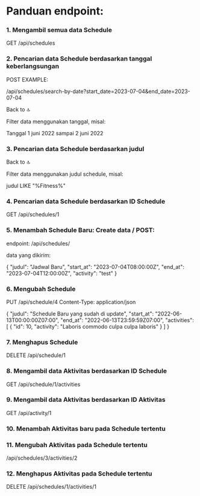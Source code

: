 # Panduan endpoint:

### 1. Mengambil semua data Schedule

GET /api/schedules

### 2. Pencarian data Schedule berdasarkan tanggal keberlangsungan

POST
EXAMPLE:

/api/schedules/search-by-date?start_date=2023-07-04&end_date=2023-07-04

Back to 🔝

Filter data menggunakan tanggal, misal:

Tanggal 1 juni 2022 sampai 2 juni 2022

### 3. Pencarian data Schedule berdasarkan judul

<!-- noted: masih progress -->

Back to 🔝

Filter data menggunakan judul schedule, misal:

judul LIKE "%Fitness%"

### 4. Pencarian data Schedule berdasarkan ID Schedule

GET /api/schedules/1

### 5. Menambah Schedule Baru: Create data / POST:

endpoint:
/api/schedules/

data yang dikirim:

{
"judul": "Jadwal Baru",
"start_at": "2023-07-04T08:00:00Z",
"end_at": "2023-07-04T12:00:00Z",
"activity": "test"
}

### 6. Mengubah Schedule

PUT /api/schedule/4
Content-Type: application/json

{
"judul": "Schedule Baru yang sudah di update",
"start_at": "2022-06-13T00:00:00Z07:00",
"end_at": "2022-06-13T23:59:59Z07:00",
"activities": [
{
"id": 10,
"activity": "Laboris commodo culpa culpa laboris"
}
]
}

### 7. Menghapus Schedule

DELETE /api/schedule/1

### 8. Mengambil data Aktivitas berdasarkan ID Schedule

GET /api/schedule/1/activities

### 9. Mengambil data Aktivitas berdasarkan ID Aktivitas

GET /api/activity/1

### 10. Menambah Aktivitas baru pada Schedule tertentu

<!-- noted: masih progress -->

### 11. Mengubah Aktivitas pada Schedule tertentu

/api/schedules/3/activities/2

### 12. Menghapus Aktivitas pada Schedule tertentu

DELETE /api/schedules/1/activities/1
